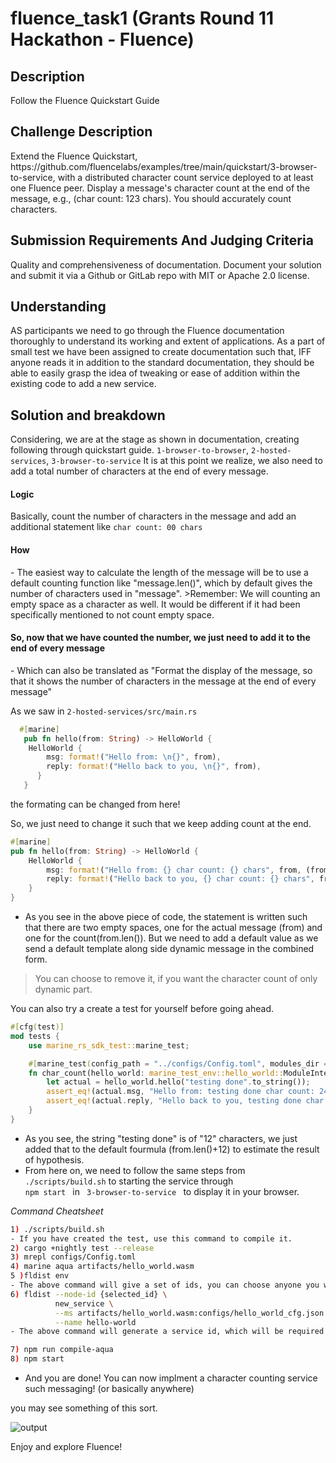 # fluence_task1 (Grants Round 11 Hackathon - Fluence)
<h2>Description</h2>
Follow the Fluence Quickstart Guide

<h2>Challenge Description</h2>
Extend the Fluence Quickstart, https://github.com/fluencelabs/examples/tree/main/quickstart/3-browser-to-service, with a distributed character count service deployed to at least one Fluence peer. Display a message's character count at the end of the message, e.g., (char count: 123 chars). You should accurately count characters.

<h2>Submission Requirements And Judging Criteria</h2>
Quality and comprehensiveness of documentation. Document your solution and submit it via a Github or GitLab repo with MIT or Apache 2.0 license.

<h2> Understanding </h2>
AS participants we need to go through the Fluence documentation thoroughly to understand its working and extent of applications. 
As a part of small test we have been assigned to create documentation such that, IFF anyone reads it in addition to the standard documentation, they should be able to easily grasp the idea of tweaking or ease of addition within the existing code to add a new service.

<h2> Solution and breakdown </h2>
Considering, we are at the stage as shown in documentation, creating following through quickstart guide.
<code>1-browser-to-browser</code>, 
<code>2-hosted-services</code>, 
<code>3-browser-to-service</code>
It is at this point we realize, we also need to add a total number of characters at the end of every message.

<h4> Logic </h4>
Basically, count the number of characters in the message and add an additional statement like <code>char count: 00 chars</code>

<h4> How </h4> 
 - The easiest way to calculate the length of the message will be to use a default counting function like "message.len()", which by default gives the number of characters used in "message".
>Remember: We will counting an empty space as a character as well. It would be different if it had been specifically mentioned to not count empty space.

<h4> So, now that we have counted the number, we just need to add it to the end of every message </h4>
- Which can also be translated as "Format the display of the message, so that it shows the number of characters in the message at the end of every message"

As we saw in <code>2-hosted-services/src/main.rs</code>
```Rust
  #[marine]
   pub fn hello(from: String) -> HelloWorld {
    HelloWorld {
        msg: format!("Hello from: \n{}", from),
        reply: format!("Hello back to you, \n{}", from),
      }
   }
```

the formating can be changed from here!

So, we just need to change it such that we keep adding count at the end.

```Rust
#[marine]
pub fn hello(from: String) -> HelloWorld {
    HelloWorld {
        msg: format!("Hello from: {} char count: {} chars", from, (from.len()+12)),
        reply: format!("Hello back to you, {} char count: {} chars", from, (from.len()+19)),
    }
}
```

 - As you see in the above piece of code, the statement is written such that there are two empty spaces, one for the actual message (from) and one for the count(from.len()). But we need to add a default value as we send a default template along side dynamic message in the combined form.

>You can choose to remove it, if you want the character count of only dynamic part.

You can also try a create a test for yourself before going ahead.

```Rust
#[cfg(test)]
mod tests {
    use marine_rs_sdk_test::marine_test;

    #[marine_test(config_path = "../configs/Config.toml", modules_dir = "../artifacts")]
    fn char_count(hello_world: marine_test_env::hello_world::ModuleInterface) {
        let actual = hello_world.hello("testing done".to_string());
        assert_eq!(actual.msg, "Hello from: testing done char count: 24 chars");
        assert_eq!(actual.reply, "Hello back to you, testing done char count: 31 chars");
    }
}
```
- As you see, the string "testing done" is of "12" characters, we just added that to the default fourmula (from.len()+12) to estimate the result of hypothesis.
- From here on, we need to follow the same steps from <code>./scripts/build.sh</code> to starting the service through <code> npm start </code> in <code> 3-browser-to-service </code> to display it in your browser.

*Command Cheatsheet*
```bash
1) ./scripts/build.sh
- If you have created the test, use this command to compile it.
2) cargo +nightly test --release
3) mrepl configs/Config.toml
4) marine aqua artifacts/hello_world.wasm
5 )fldist env
- The above command will give a set of ids, you can choose anyone you want.
6) fldist --node-id {selected_id} \
          new_service \
          --ms artifacts/hello_world.wasm:configs/hello_world_cfg.json \
          --name hello-world
- The above command will generate a service id, which will be required to be updated in {{3-browser-to-service/aqua/getting-started.aqua}} file.

7) npm run compile-aqua
8) npm start
```
- And you are done! You can now implment a character counting service such messaging! (or basically anywhere)
<p>you may see something of this sort.</p>
<img src="https://user-images.githubusercontent.com/28018706/132923574-a1392ef9-792d-494e-b0c8-4224c1921bac.PNG" title="output">


Enjoy and explore Fluence!
